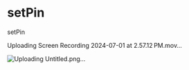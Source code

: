 # setPin
setPin


Uploading Screen Recording 2024-07-01 at 2.57.12 PM.mov…

![Uploading Untitled.png…]()
